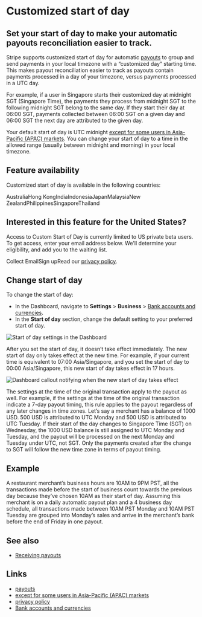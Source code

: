 # Customized start of day

## Set your start of day to make your automatic payouts reconciliation easier to track.

Stripe supports customized start of day for automatic
[payouts](https://docs.stripe.com/payouts) to group and send payments in your
local timezone with a “customized day” starting time. This makes payout
reconciliation easier to track as payouts contain payments processed in a day of
your timezone, versus payments processed in a UTC day.

For example, if a user in Singapore starts their customized day at midnight SGT
(Singapore Time), the payments they process from midnight SGT to the following
midnight SGT belong to the same day. If they start their day at 06:00 SGT,
payments collected between 06:00 SGT on a given day and 06:00 SGT the next day
are attributed to the given day.

Your default start of day is UTC midnight [except for some users in Asia-Pacific
(APAC)
markets](https://support.stripe.com/questions/default-start-of-day-for-asia-pacific-%28apac%29-payouts).
You can change your start of day to a time in the allowed range (usually between
midnight and morning) in your local timezone.

## Feature availability

Customized start of day is available in the following countries:

AustraliaHong KongIndiaIndonesiaJapanMalaysiaNew
ZealandPhilippinesSingaporeThailand
## Interested in this feature for the United States?

Access to Custom Start of Day is currently limited to US private beta users. To
get access, enter your email address below. We'll determine your eligibility,
and add you to the waiting list.

Collect EmailSign upRead our [privacy policy](https://stripe.com/privacy).
## Change start of day

To change the start of day:

- In the Dashboard, navigate to **Settings** > **Business** > [Bank accounts and
currencies](https://dashboard.stripe.com/settings/payouts).
- In the **Start of day** section, change the default setting to your preferred
start of day.

![Start of day settings in the
Dashboard](https://b.stripecdn.com/docs-statics-srv/assets/payout-schedule-page-start-of-day-1.b11ce1ceac6e24873a3a5a2a68594ba3.png)

After you set the start of day, it doesn’t take effect immediately. The new
start of day only takes effect at the new time. For example, if your current
time is equivalent to 07:00 Asia/Singapore, and you set the start of day to
00:00 Asia/Singapore, this new start of day takes effect in 17 hours.

![Dashboard callout notifying when the new start of day takes
effect](https://b.stripecdn.com/docs-statics-srv/assets/payout-schedule-page-start-of-day-2.f64163c5eb39a0eb6c1f6757e50d73b7.png)

The settings at the time of the original transaction apply to the payout as
well. For example, if the settings at the time of the original transaction
indicate a 7-day payout timing, this rule applies to the payout regardless of
any later changes in time zones. Let’s say a merchant has a balance of 1000 USD.
500 USD is attributed to UTC Monday and 500 USD is attributed to UTC Tuesday. If
their start of the day changes to Singapore Time (SGT) on Wednesday, the 1000
USD balance is still assigned to UTC Monday and Tuesday, and the payout will be
processed on the next Monday and Tuesday under UTC, not SGT. Only the payments
created after the change to SGT will follow the new time zone in terms of payout
timing.

## Example

A restaurant merchant’s business hours are 10AM to 9PM PST, all the transactions
made before the start of business count towards the previous day because they’ve
chosen 10AM as their start of day. Assuming this merchant is on a daily
automatic payout plan and a 4 business day schedule, all transactions made
between 10AM PST Monday and 10AM PST Tuesday are grouped into Monday’s sales and
arrive in the merchant’s bank before the end of Friday in one payout.

## See also

- [Receiving payouts](https://docs.stripe.com/payouts)

## Links

- [payouts](https://docs.stripe.com/payouts)
- [except for some users in Asia-Pacific (APAC)
markets](https://support.stripe.com/questions/default-start-of-day-for-asia-pacific-%28apac%29-payouts)
- [privacy policy](https://stripe.com/privacy)
- [Bank accounts and currencies](https://dashboard.stripe.com/settings/payouts)